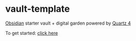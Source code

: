 # vault-template

[Obsidian](https://obsidian.md/) starter vault + digital garden powered by [Quartz 4](https://quartz.jzhao.xyz/)

To get started: [click here](./content/index.md)
